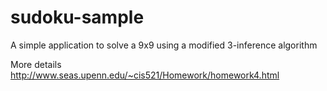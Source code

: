 # sudoku-sample

A simple application to solve a 9x9 using a modified 3-inference algorithm


More details
http://www.seas.upenn.edu/~cis521/Homework/homework4.html
